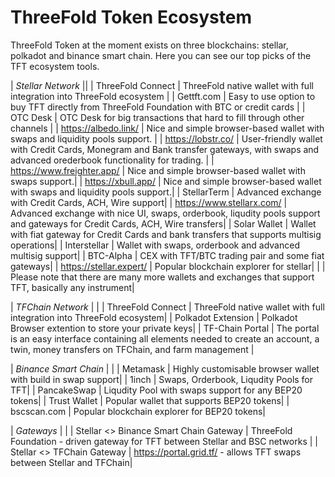 # ThreeFold Token Ecosystem

ThreeFold Token at the moment exists on three blockchains: stellar, polkadot and binance smart chain.
Here you can see our top picks of the TFT ecosystem tools.

| *Stellar Network* ||
| ThreeFold Connect | ThreeFold native wallet with full integration into ThreeFold ecosystem |
| Gettft.com | Easy to use option to buy TFT directly from ThreeFold Foundation with BTC or credit cards |
| OTC Desk | OTC Desk for big transactions that hard to fill through other channels |
| https://albedo.link/ | Nice and simple browser-based wallet with swaps and liquidity pools support. |
| https://lobstr.co/ | User-friendly wallet with Credit Cards, Monegram and Bank transfer gateways, with swaps and advanced orederbook functionality for trading. |
| https://www.freighter.app/ | Nice and simple browser-based wallet with swaps support.|
| https://xbull.app/ | Nice and simple browser-based wallet with swaps and liquidity pools support.|
| StellarTerm |	Advanced exchange with Credit Cards, ACH, Wire support|
| https://www.stellarx.com/ | Advanced exchange with nice UI, swaps, orderbook, liqudity pools support and gateways for Credit Cards, ACH, Wire transfers|
| Solar Wallet | Wallet with fiat gateway for Credit Cards and bank transfers that supports multisig operations|
| Interstellar | Wallet with swaps, orderbook and advanced multisig support|
| BTC-Alpha | CEX with TFT/BTC trading pair and some fiat gateways|
| https://stellar.expert/ | Popular blockchain explorer for stellar|
| | Please note that there are many more wallets and exchanges that support TFT, basically any instrument|
						
| *TFChain Network* | |
| ThreeFold Connect | ThreeFold native wallet with full integration into ThreeFold ecosystem|
| Polkadot Extension | Polkadot Browser extention to store your private keys|
| TF-Chain Portal | The portal is an easy interface containing all elements needed to create an account, a twin, money transfers on TFChain, and farm management |
						
| *Binance Smart Chain* | |
| Metamask | Highly customisable browser wallet with build in swap support|
| 1inch | Swaps, Orderbook, Liqudity Pools for TFT|
| PancakeSwap | Liqudity Pool with swaps support for  any BEP20 tokens|
| Trust Wallet | Popular wallet that supports BEP20 tokens|
| bscscan.com | Popular blockchain explorer for BEP20 tokens|
						
| *Gateways* | |
| Stellar <> Binance Smart Chain Gateway | ThreeFold Foundation - driven gateway for TFT between Stellar and BSC networks |
| Stellar <> TFChain Gateway | https://portal.grid.tf/ - allows TFT swaps between Stellar and TFChain|
